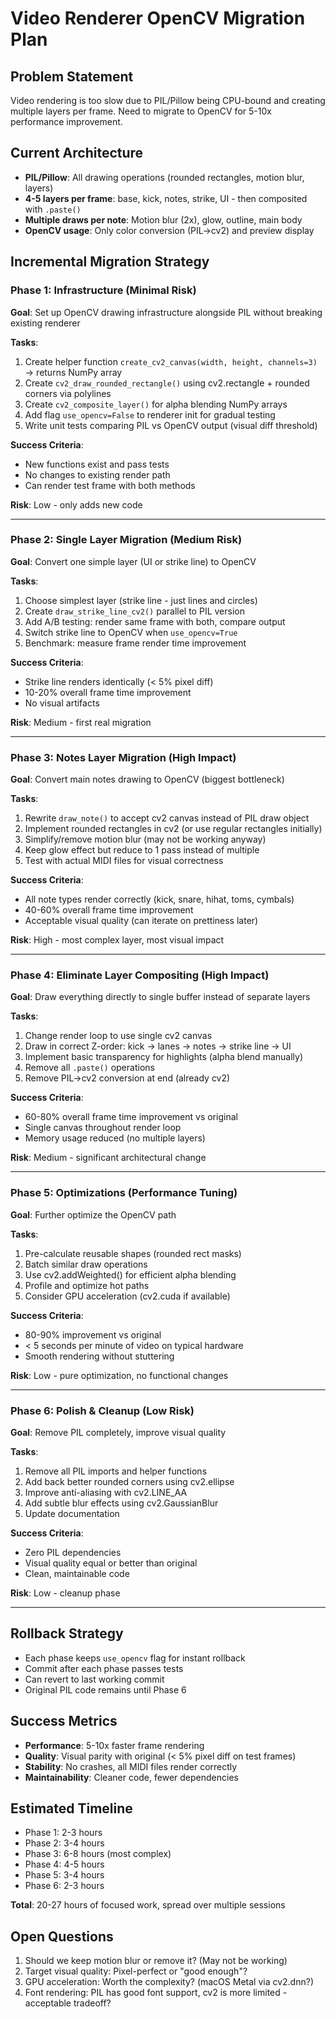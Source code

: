 # Video Renderer OpenCV Migration Plan

## Problem Statement
Video rendering is too slow due to PIL/Pillow being CPU-bound and creating multiple layers per frame. Need to migrate to OpenCV for 5-10x performance improvement.

## Current Architecture
- **PIL/Pillow**: All drawing operations (rounded rectangles, motion blur, layers)
- **4-5 layers per frame**: base, kick, notes, strike, UI - then composited with `.paste()`
- **Multiple draws per note**: Motion blur (2x), glow, outline, main body
- **OpenCV usage**: Only color conversion (PIL→cv2) and preview display

## Incremental Migration Strategy

### Phase 1: Infrastructure (Minimal Risk)
**Goal**: Set up OpenCV drawing infrastructure alongside PIL without breaking existing renderer

**Tasks**:
1. Create helper function `create_cv2_canvas(width, height, channels=3)` → returns NumPy array
2. Create `cv2_draw_rounded_rectangle()` using cv2.rectangle + rounded corners via polylines
3. Create `cv2_composite_layer()` for alpha blending NumPy arrays
4. Add flag `use_opencv=False` to renderer init for gradual testing
5. Write unit tests comparing PIL vs OpenCV output (visual diff threshold)

**Success Criteria**:
- New functions exist and pass tests
- No changes to existing render path
- Can render test frame with both methods

**Risk**: Low - only adds new code

---

### Phase 2: Single Layer Migration (Medium Risk)
**Goal**: Convert one simple layer (UI or strike line) to OpenCV

**Tasks**:
1. Choose simplest layer (strike line - just lines and circles)
2. Create `draw_strike_line_cv2()` parallel to PIL version
3. Add A/B testing: render same frame with both, compare output
4. Switch strike line to OpenCV when `use_opencv=True`
5. Benchmark: measure frame render time improvement

**Success Criteria**:
- Strike line renders identically (< 5% pixel diff)
- 10-20% overall frame time improvement
- No visual artifacts

**Risk**: Medium - first real migration

---

### Phase 3: Notes Layer Migration (High Impact)
**Goal**: Convert main notes drawing to OpenCV (biggest bottleneck)

**Tasks**:
1. Rewrite `draw_note()` to accept cv2 canvas instead of PIL draw object
2. Implement rounded rectangles in cv2 (or use regular rectangles initially)
3. Simplify/remove motion blur (may not be working anyway)
4. Keep glow effect but reduce to 1 pass instead of multiple
5. Test with actual MIDI files for visual correctness

**Success Criteria**:
- All note types render correctly (kick, snare, hihat, toms, cymbals)
- 40-60% overall frame time improvement
- Acceptable visual quality (can iterate on prettiness later)

**Risk**: High - most complex layer, most visual impact

---

### Phase 4: Eliminate Layer Compositing (High Impact)
**Goal**: Draw everything directly to single buffer instead of separate layers

**Tasks**:
1. Change render loop to use single cv2 canvas
2. Draw in correct Z-order: kick → lanes → notes → strike line → UI
3. Implement basic transparency for highlights (alpha blend manually)
4. Remove all `.paste()` operations
5. Remove PIL→cv2 conversion at end (already cv2)

**Success Criteria**:
- 60-80% overall frame time improvement vs original
- Single canvas throughout render loop
- Memory usage reduced (no multiple layers)

**Risk**: Medium - significant architectural change

---

### Phase 5: Optimizations (Performance Tuning)
**Goal**: Further optimize the OpenCV path

**Tasks**:
1. Pre-calculate reusable shapes (rounded rect masks)
2. Batch similar draw operations
3. Use cv2.addWeighted() for efficient alpha blending
4. Profile and optimize hot paths
5. Consider GPU acceleration (cv2.cuda if available)

**Success Criteria**:
- 80-90% improvement vs original
- < 5 seconds per minute of video on typical hardware
- Smooth rendering without stuttering

**Risk**: Low - pure optimization, no functional changes

---

### Phase 6: Polish & Cleanup (Low Risk)
**Goal**: Remove PIL completely, improve visual quality

**Tasks**:
1. Remove all PIL imports and helper functions
2. Add back better rounded corners using cv2.ellipse
3. Improve anti-aliasing with cv2.LINE_AA
4. Add subtle blur effects using cv2.GaussianBlur
5. Update documentation

**Success Criteria**:
- Zero PIL dependencies
- Visual quality equal or better than original
- Clean, maintainable code

**Risk**: Low - cleanup phase

---

## Rollback Strategy
- Each phase keeps `use_opencv` flag for instant rollback
- Commit after each phase passes tests
- Can revert to last working commit
- Original PIL code remains until Phase 6

## Success Metrics
- **Performance**: 5-10x faster frame rendering
- **Quality**: Visual parity with original (< 5% pixel diff on test frames)
- **Stability**: No crashes, all MIDI files render correctly
- **Maintainability**: Cleaner code, fewer dependencies

## Estimated Timeline
- Phase 1: 2-3 hours
- Phase 2: 3-4 hours
- Phase 3: 6-8 hours (most complex)
- Phase 4: 4-5 hours
- Phase 5: 3-4 hours
- Phase 6: 2-3 hours

**Total**: 20-27 hours of focused work, spread over multiple sessions

## Open Questions
1. Should we keep motion blur or remove it? (May not be working)
2. Target visual quality: Pixel-perfect or "good enough"?
3. GPU acceleration: Worth the complexity? (macOS Metal via cv2.dnn?)
4. Font rendering: PIL has good font support, cv2 is more limited - acceptable tradeoff?
